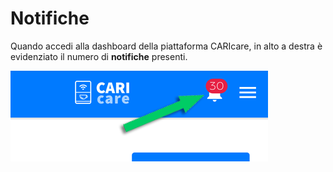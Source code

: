 # Notifiche

Quando accedi alla dashboard della piattaforma CARIcare, in alto a destra è evidenziato il numero di **notifiche** presenti. 

<kbd>![Alarm Notifiche](_images/notifiche-00.png)</kbd>









